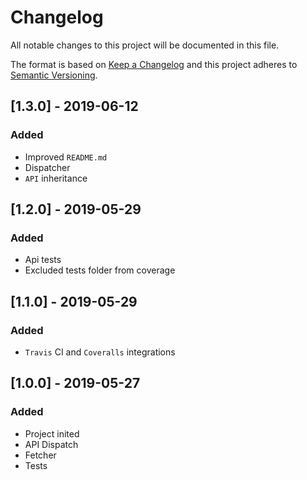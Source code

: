 # Changelog
All notable changes to this project will be documented in this file.

The format is based on [Keep a Changelog](http://keepachangelog.com/en/1.0.0/)
and this project adheres to [Semantic Versioning](http://semver.org/spec/v2.0.0.html).

## [1.3.0] - 2019-06-12
### Added
- Improved `README.md`
- Dispatcher
- `API` inheritance

## [1.2.0] - 2019-05-29
### Added
- Api tests
- Excluded tests folder from coverage

## [1.1.0] - 2019-05-29
### Added
- `Travis` CI and `Coveralls` integrations

## [1.0.0] - 2019-05-27
### Added
- Project inited
- API Dispatch
- Fetcher
- Tests
